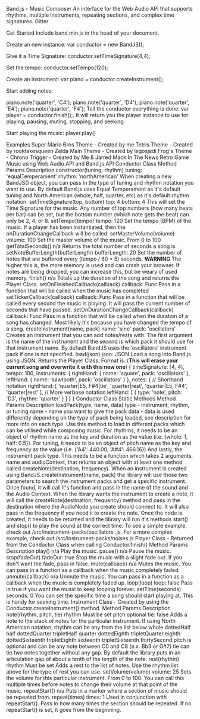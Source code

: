 Band.js - Music Composer
An interface for the Web Audio API that supports rhythms, multiple instruments, repeating sections, and complex time signatures.
Gitter

Get Started
Include band.min.js in the head of your document.

Create an new instance: var conductor = new BandJS();

Give it a Time Signature: conductor.setTimeSignature(4,4);

Set the tempo: conductor.setTempo(120);

Create an instrument: var piano = conductor.createInstrument();

Start adding notes:

piano.note('quarter', 'C4');
piano.note('quarter', 'D4');
piano.note('quarter', 'E4');
piano.note('quarter', 'F4');
Tell the conductor everything is done: var player = conductor.finish();. It will return you the player instance to use for playing, pausing, muting, stopping, and seeking.

Start playing the music: player.play()

Examples
Super Mario Bros Theme - Created by me
Tetris Theme - Created by rooktakesqueen
Zelda Main Theme - Created by legosjedi
Frog's Theme - Chrono Trigger - Created by Me & Jarred Mack
In The News
Retro Game Music using Web Audio API and Band.js
API
Conductor Class
Method Params Description
constructor(tuning, rhythm) tuning: 'equalTemperament'
rhythm: 'northAmerican' When creating a new BandJS() object, you can pass in the type of tuning and rhythm notation you want to use. By default Band.js uses Equal Temperament as it's default tuning and North American (whole, half, quarter, etc) as it's default rhythm notation.
setTimeSignature(top, bottom) top: 4
bottom: 4 This will set the Time Signature for the music. Any number of top numbers (how many beats per bar) can be set, but the bottom number (which note gets the beat) can only be 2, 4, or 8.
setTempo(tempo) tempo: 120 Set the tempo (BPM) of the music. If a player has been instantiated, then the onDurationChangeCallback will be called.
setMasterVolume(volume) volume: 100 Set the master volume of the music. From 0 to 100
getTotalSeconds() n/a Returns the total number of seconds a song is.
setNoteBufferLength(bufferLength) bufferLength: 20 Set the number of notes that are buffered every (tempo / 60 \* 5) seconds. **WARNING** The higher this is, the more memory is used and can crash your browser. If notes are being dropped, you can increase this, but be weary of used memory.
finish() n/a Totals up the duration of the song and returns the Player Class.
setOnFinishedCallback(callback) callback: Func Pass in a function that will be called when the music has completed
setTickerCallback(callback) callback: Func Pass in a function that will be called every second the music is playing. It will pass the current number of seconds that have passed.
setOnDurationChangeCallback(callback) callback: Func Pass in a function that will be called when the duration of a song has changed. Most likely it's because you have changed the tempo of a song.
createInstrument(name, pack) name: 'sine'
pack: 'oscillators' Creates an instrument that you can add notes/rests with. The first argument is the name of the instrument and the second is which pack it should use for that instrument name. By default BandJS uses the 'oscillators' instrument pack if one is not specified.
load(json) json: JSON Load a song into Band.js using JSON. Returns the Player Class. Format is: (**This will erase your current song and overwrite it with this new one**)
{
timeSignature: [4, 4],
tempo: 100,
instruments: {
rightHand: {
name: 'square',
pack: 'oscillators'
},
leftHand: {
name: 'sawtooth',
pack: 'oscillators'
}
},
notes: {
// Shorthand notation
rightHand: [
'quarter|E5, F#4|tie',
'quarter|rest',
'quarter|E5, F#4',
'quarter|rest'
],
// More verbose notation
leftHand: [
{
type: 'note',
pitch: 'D3',
rhythm: 'quarter'
}
]
}
}
Conductor Class Static Methods
Method Params Description
loadPack(type, name, data) type - instrument, rhythm, or tuning
name - name you want to give the pack
data - data is used differently depending on the type of pack being loaded, see description for more info on each type. Use this method to load in different packs which can be utilised while composing music. For rhythms, it needs to be an object of rhythm name as the key and duration as the value (i.e. {whole: 1, half: 0.5}).
For tuning, it needs to be an object of pitch name as the key and frequency as the value (i.e. {'A4': 440.00, 'A#4': 466.16})
And lastly, the instrument pack type. This needs to be a function which takes 2 arguments, name and audioContext, that returns an object with at least one method called createNote(destination, frequency). When an instrument is created using BandJS.createInstrument(name, pack) the library will use those two parameters to search the instrument packs and get a specific instrument. Once found, it will call it's function and pass in the name of the sound and the Audio Context. When the library wants the instrument to create a note, it will call the createNote(destination,
frequency) method and pass in the destination where the AudioNode you create should connect to. It will also pass in the frequency if you need it to create the note. Once the node is created, it needs to be returned and the library will run it's methods start() and stop() to play the sound at the correct time. To see a simple example, check out /src/instrument-packs/oscillators
.js. For a more complex example, check out /src/instrument-packs/noises.js
Player Class - Returned from the Conductor Class when calling Conductor.finish()
Method Params Description
play() n/a Play the music.
pause() n/a Pause the music.
stop(fadeOut) fadeOut: true Stop the music with a slight fade out. If you don't want the fade, pass in false.
mute(callback) n/a Mutes the music. You can pass in a function as a callback when the music completely faded.
unmute(callback) n/a Unmute the music. You can pass in a function as a callback when the music is completely faded up.
loop(loop) loop: false Pass in true if you want the music to keep looping forever.
setTime(seconds) seconds: 0 You can set the specific time a song should start playing at. This is handy for seeking time.
Instrument Class - Created by using the Conductor.createInstrument() method.
Method Params Description
note(rhythm, pitch, tie) rhythm Must be set
pitch optional
tie: false Adds a note to the stack of notes for the particular instrument.
If using North American notation, rhythm can be any from the list below
whole
dottedHalf
half
dottedQuarter
tripletHalf
quarter
dottedEighth
tripletQuarter
eighth
dottedSixteenth
tripletEighth
sixteenth
tripletSixteenth
thirtySecond
pitch is optional and can be any note between C0 and C8 (e.x. Bb3 or G#7)
tie can tie two notes together without any gap. By default the library puts in an articulation gap of about a tenth of the length of the note.
rest(rhythm) rhythm Must be set Adds a rest to the list of notes. Use the rhythm list above for the type of rest you can use.
setVolume(volume) volume: 25 Sets the volume for this particular instrument. From 0 to 100. You can call this multiple times before notes to change their volume at that point of the music.
repeatStart() n/a Puts in a marker where a section of music should be repeated from.
repeat(times) times: 1 Used in conjunction with repeatStart(). Pass in how many times the section should be repeated. If no repeatStart() is set, it goes from the beginning.
